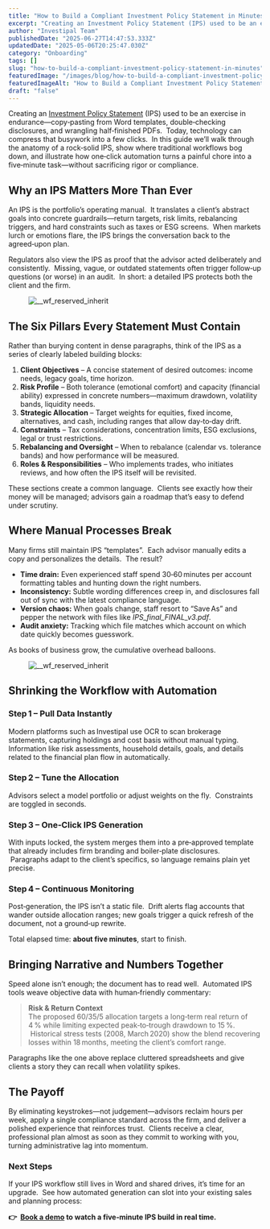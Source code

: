 ```yaml
---
title: "How to Build a Compliant Investment Policy Statement in Minutes"
excerpt: "Creating an Investment Policy Statement (IPS) used to be an exercise in endurance-copy‑pasting from Word templates, double‑checking disclosures, and wrangling half‑finished PDFs."
author: "Investipal Team"
publishedDate: "2025-06-27T14:47:53.333Z"
updatedDate: "2025-05-06T20:25:47.030Z"
category: "Onboarding"
tags: []
slug: "how-to-build-a-compliant-investment-policy-statement-in-minutes"
featuredImage: "/images/blog/how-to-build-a-compliant-investment-policy-statement-in-minutes__681a704734df5bab87df141a_Key_20Components_20of_20an_20IPS.png"
featuredImageAlt: "How to Build a Compliant Investment Policy Statement in Minutes"
draft: "false"
---
```

<p id="">Creating an <a href="/features/investment-policy-statements">Investment Policy Statement</a> (IPS) used to be an exercise in endurance—copy‑pasting from Word templates, double‑checking disclosures, and wrangling half‑finished PDFs. &nbsp;Today, technology can compress that busywork into a few clicks. &nbsp;In this guide we’ll walk through the anatomy of a rock‑solid IPS, show where traditional workflows bog down, and illustrate how one‑click automation turns a painful chore into a five‑minute task—without sacrificing rigor or compliance.</p><h2 id="">Why an IPS Matters More Than Ever</h2><p id="">An IPS is the portfolio’s operating manual. &nbsp;It translates a client’s abstract goals into concrete guardrails—return targets, risk limits, rebalancing triggers, and hard constraints such as taxes or ESG screens. &nbsp;When markets lurch or emotions flare, the IPS brings the conversation back to the agreed‑upon plan.</p><p id="">Regulators also view the IPS as proof that the advisor acted deliberately and consistently. &nbsp;Missing, vague, or outdated statements often trigger follow‑up questions (or worse) in an audit. &nbsp;In short: a detailed IPS protects both the client and the firm.</p><figure class="w-richtext-figure-type-image w-richtext-align-fullwidth" style="max-width:2240px" data-rt-type="image" data-rt-align="fullwidth" data-rt-max-width="2240px"><div><img src="/images/blog/how-to-build-a-compliant-investment-policy-statement-in-minutes__681a704734df5bab87df141a_Key_20Components_20of_20an_20IPS.png" loading="lazy" alt="__wf_reserved_inherit"></div></figure><h2 id="">The Six Pillars Every Statement Must Contain</h2><p id="">Rather than burying content in dense paragraphs, think of the IPS as a series of clearly labeled building blocks:</p><ol id=""><li id=""><strong id="">Client Objectives</strong> – A concise statement of desired outcomes: income needs, legacy goals, time horizon.</li><li id=""><strong id="">Risk Profile</strong> – Both tolerance (emotional comfort) and capacity (financial ability) expressed in concrete numbers—maximum drawdown, volatility bands, liquidity needs.</li><li id=""><strong id="">Strategic Allocation</strong> – Target weights for equities, fixed income, alternatives, and cash, including ranges that allow day‑to‑day drift.</li><li id=""><strong id="">Constraints</strong> – Tax considerations, concentration limits, ESG exclusions, legal or trust restrictions.</li><li id=""><strong id="">Rebalancing and Oversight</strong> – When to rebalance (calendar vs. tolerance bands) and how performance will be measured.</li><li id=""><strong id="">Roles & Responsibilities</strong> – Who implements trades, who initiates reviews, and how often the IPS itself will be revisited.</li></ol><p id="">These sections create a common language. &nbsp;Clients see exactly how their money will be managed; advisors gain a roadmap that’s easy to defend under scrutiny.</p><h2 id="">Where Manual Processes Break</h2><p id="">Many firms still maintain IPS “templates”. &nbsp;Each advisor manually edits a copy and personalizes the details. &nbsp;The result?</p><ul id=""><li id=""><strong id="">Time drain:</strong> Even experienced staff spend 30‑60 minutes per account formatting tables and hunting down the right numbers.</li><li id=""><strong id="">Inconsistency:</strong> Subtle wording differences creep in, and disclosures fall out of sync with the latest compliance language.</li><li id=""><strong id="">Version chaos:</strong> When goals change, staff resort to “Save As” and pepper the network with files like <em id="">IPS_final_FINAL_v3.pdf</em>.</li><li id=""><strong id="">Audit anxiety:</strong> Tracking which file matches which account on which date quickly becomes guesswork.</li></ul><p id="">As books of business grow, the cumulative overhead balloons.</p><figure id="" class="w-richtext-figure-type-image w-richtext-align-fullwidth" style="max-width:2240px" data-rt-type="image" data-rt-align="fullwidth" data-rt-max-width="2240px"><div id=""><img src="/images/blog/how-to-build-a-compliant-investment-policy-statement-in-minutes__681a6fc34f9e72ad45c64794_Investipal_20IPS_20_3_.png" loading="lazy" alt="__wf_reserved_inherit" width="auto" height="auto" id=""></div></figure><h2 id="">Shrinking the Workflow with Automation</h2><h3 id="">Step 1 – Pull Data Instantly</h3><p id="">Modern platforms such as Investipal use OCR to scan brokerage statements, capturing holdings and cost basis without manual typing. Information like risk assessments, household details, goals, and details related to the financial plan flow in automatically.</p><h3 id="">Step 2 – Tune the Allocation</h3><p id="">Advisors select a model portfolio or adjust weights on the fly. &nbsp;Constraints are toggled in seconds.</p><h3 id="">Step 3 – One‑Click IPS Generation</h3><p id="">With inputs locked, the system merges them into a pre‑approved template that already includes firm branding and boiler‑plate disclosures. &nbsp;Paragraphs adapt to the client’s specifics, so language remains plain yet precise.</p><h3 id="">Step 4 – Continuous Monitoring</h3><p id="">Post‑generation, the IPS isn’t a static file. &nbsp;Drift alerts flag accounts that wander outside allocation ranges; new goals trigger a quick refresh of the document, not a ground‑up rewrite.</p><p id="">Total elapsed time: <strong id="">about five minutes</strong>, start to finish.</p><h2 id="">Bringing Narrative and Numbers Together</h2><p id="">Speed alone isn’t enough; the document has to read well. &nbsp;Automated IPS tools weave objective data with human‑friendly commentary:</p><blockquote id=""><strong id="">Risk & Return Context</strong><br>The proposed 60/35/5 allocation targets a long‑term real return of 4 % while limiting expected peak‑to‑trough drawdown to 15 %. &nbsp;Historical stress tests (2008, March 2020) show the blend recovering losses within 18 months, meeting the client’s comfort range.</blockquote><p id="">Paragraphs like the one above replace cluttered spreadsheets and give clients a story they can recall when volatility spikes.</p><h2 id="">The Payoff</h2><p id="">By eliminating keystrokes—not judgement—advisors reclaim hours per week, apply a single compliance standard across the firm, and deliver a polished experience that reinforces trust. &nbsp;Clients receive a clear, professional plan almost as soon as they commit to working with you, turning administrative lag into momentum.</p><h3 id="">Next Steps</h3><p id="">If your IPS workflow still lives in Word and shared drives, it’s time for an upgrade. &nbsp;See how automated generation can slot into your existing sales and planning process:</p><p id=""><strong id="">👉 &nbsp;</strong><a href="/book-a-demo" id=""><strong id="">Book a demo</strong></a><strong id=""> to watch a five‑minute IPS build in real time.</strong></p>